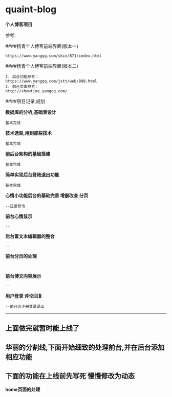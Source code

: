 # quaint-blog

**个人博客项目**

参考:

####杨青个人博客前端界面(版本一)

    https://www.yangqq.com/skin/871/index.html

####杨青个人博客前端界面(版本二)

    1. 后台功能参考：
    https://www.yangqq.com/jstt/web/898.html
    2. 前台页面参考：
    http://showtime.yangqq.com/
    


####项目记录,规划

**数据库的分析,基础表设计**

    基本完成

**技术选型,用到那些技术**

    基本完成

**前后台架构的基础搭建**

    基本完成

**简单实现后台登陆退出功能**

    基本完成
    
**心情小功能后台的基础完善 增删改查 分页**
    
    --还差修改
    
**前台心情显示**
    
    --
    
**后台富文本编辑器的整合**
    
    --
    
**前台分页的处理**
    
    --
    
**前台博文内容展示**
    
    --
    
**用户登录 评论回复**
    
    --前台の注册登录退出
    
-------------------------------------- 
   上面做完就暂时能上线了
--------------------------------------
华丽的分割线,下面开始细致的处理前台,并在后台添加相应功能
--------------------------------------
   下面的功能在上线前先写死 慢慢修改为动态
--------------------------------------

**home页面的处理**